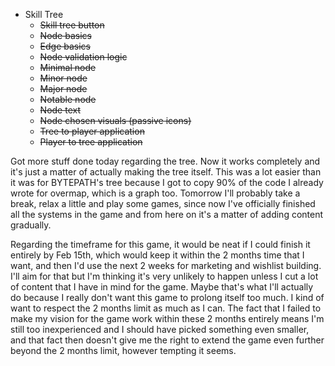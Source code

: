 <!--
title: 20210126
-->

* Skill Tree
  * ~~Skill tree button~~
  * ~~Node basics~~
  * ~~Edge basics~~
  * ~~Node validation logic~~
  * ~~Minimal node~~
  * ~~Minor node~~
  * ~~Major node~~
  * ~~Notable node~~
  * ~~Node text~~
  * ~~Node chosen visuals (passive icons)~~
  * ~~Tree to player application~~
  * ~~Player to tree application~~

Got more stuff done today regarding the tree. Now it works completely and it's just a matter of actually making the tree itself.
This was a lot easier than it was for BYTEPATH's tree because I got to copy 90% of the code I already wrote for overmap, which is a graph too.
Tomorrow I'll probably take a break, relax a little and play some games, since now I've officially finished all the systems in the game and from here on
it's a matter of adding content gradually.

Regarding the timeframe for this game, it would be neat if I could finish it entirely by Feb 15th, which would keep it within the 2 months time that I want, and then
I'd use the next 2 weeks for marketing and wishlist building. I'll aim for that but I'm thinking it's very unlikely to happen unless I cut a lot of content that I have in mind
for the game. Maybe that's what I'll actually do because I really don't want this game to prolong itself too much. I kind of want to respect the 2 months limit as much as I can.
The fact that I failed to make my vision for the game work within these 2 months entirely means I'm still too inexperienced and I should have picked something even smaller, and that fact
then doesn't give me the right to extend the game even further beyond the 2 months limit, however tempting it seems.
